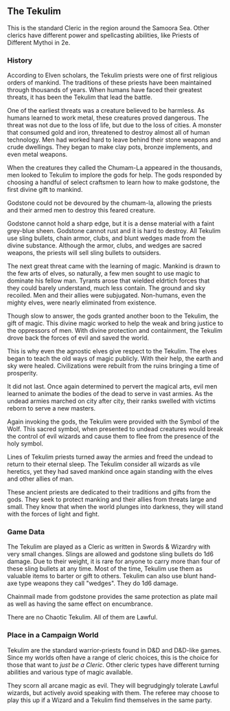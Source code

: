 ## The Tekulim

This is the standard Cleric in the region around the Samoora Sea. Other clerics have different power and spellcasting abilities, like Priests of Different Mythoi in 2e.

### History

According to Elven scholars, the Tekulim priests were one of first religious orders of mankind. The traditions of these priests have been maintained through thousands of years.  When humans have faced their greatest threats, it has been the Tekulim that lead the battle.

One of the earliest threats was a creature believed to be harmless. As humans learned to work metal, these creatures proved dangerous. The threat was not due to the loss of life, but due to the loss of cities. A monster that consumed gold and iron, threatened to destroy almost all of human technology. Men had worked hard to leave behind their stone weapons and crude dwellings. They began to make clay pots, bronze implements, and even metal weapons.

When the creatures they called the Chumam-La appeared in the thousands, men looked to Tekulim to implore the gods for help. The gods responded by choosing a handful of select craftsmen to learn how to make godstone, the first divine gift to mankind.

Godstone could not be devoured by the chumam-la, allowing the priests and their armed men to destroy this feared creature.

Godstone cannot hold a sharp edge, but it is a dense material with a faint grey-blue sheen. Godstone cannot rust and it is hard to destroy. All Tekulim use sling bullets, chain armor, clubs, and blunt wedges made from the divine substance. Although the armor, clubs, and wedges are sacred weapons, the priests will sell sling bullets to outsiders.

The next great threat came with the learning of magic. Mankind is drawn to the few arts of elves, so naturally, a few men sought to use magic to dominate his fellow man. Tyrants arose that wielded eldrtich forces that they could barely understand, much less contain. The ground and sky recoiled. Men and their allies were subjugated. Non-humans, even the mighty elves, were nearly eliminated from existence.

Though slow to answer, the gods granted another boon to the Tekulim, the gift of magic. This divine magic worked to help the weak and bring justice to the oppressors of men. With divine protection and containment, the Tekulim drove back the forces of evil and saved the world.

This is why even the agnostic elves give respect to the Tekulim. The elves began to teach the old ways of magic publicly. With their help, the earth and sky were healed. Civilizations were rebuilt from the ruins bringing a time of prosperity.

It did not last. Once again determined to pervert the magical arts, evil men learned to animate the bodies of the dead to serve in vast armies. As the undead armies marched on city after city, their ranks swelled with victims reborn to serve a new masters.

Again invoking the gods, the Tekulim were provided with the Symbol of the Wolf. This sacred symbol, when presented to undead creatures would break the control of evil wizards and cause them to flee from the presence of the holy symbol.

Lines of Tekulim priests turned away the armies and freed the undead to return to their eternal sleep. The Tekulim consider all wizards as vile heretics, yet they had saved mankind once again standing with the elves and other allies of man.

These ancient priests are dedicated to their traditions and gifts from the gods. They seek to protect manking and their allies from threats large and small. They know that when the world plunges into darkness, they will stand with the forces of light and fight.

### Game Data

The Tekulim are played as a Cleric as written in Swords & Wizardry with very small changes. Slings are allowed and godstone sling bullets do 1d6 damage. Due to their weight, it is rare for anyone to carry more than four of these sling bullets at any time. Most of the time, Tekulim use them as valuable items to barter or gift to others. Tekulim can also use blunt hand-axe type weapons they call "wedges". They do 1d6 damage.

Chainmail made from godstone provides the same protection as plate mail as well as having the same effect on encumbrance.

There are no Chaotic Tekulim. All of them are Lawful.

### Place in a Campaign World

Tekulim are the standard warrior-priests found in D&D and D&D-like games. Since my worlds often have a range of cleric choices, this is the choice for those that want to *just be a Cleric*. Other cleric types have different turning abilities and various type of magic available.

They scorn all arcane magic as evil. They will begrudgingly tolerate Lawful wizards, but actively avoid speaking with them. The referee may choose to play this up if a Wizard and a Tekulim find themselves in the same party.